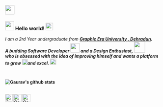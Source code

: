 ###   <img src="https://github.com/TheDudeThatCode/TheDudeThatCode/blob/master/Assets/Mario_Hello_Big.gif" width="30px">


### <img src="https://github.com/TheDudeThatCode/TheDudeThatCode/blob/master/Assets/Hi.gif" width="29px"> Hello world!&nbsp;<img src="https://github.com/TheDudeThatCode/TheDudeThatCode/blob/master/Assets/Earth.gif" width="24px">

<p>
  <em>
    I am a 2rd Year undergraduate from <a href="https://www.geu.ac.in/"> <b>Graphic Era University , Dehradun</a>. <br>
    A budding <b>Software Developer</b> <img src="https://github.com/TheDudeThatCode/TheDudeThatCode/blob/master/Assets/Developer.gif" width="30px"> and a <b>Design    Enthusiast,</b>&nbsp;<img src="https://github.com/TheDudeThatCode/TheDudeThatCode/blob/master/Assets/Designer.gif" width="36px"><br>who is <b>obsessed</b>
    with the idea of <b>improving</b> himself and wants a <b>platform</b> to 
    <b>grow</b> <img src="https://github.com/TheDudeThatCode/TheDudeThatCode/blob/master/Assets/Rocket.gif" width="18px">and 
    <b>excel.</b> <img src="https://github.com/TheDudeThatCode/TheDudeThatCode/blob/master/Assets/Medal.gif" width="20px">
  </em>  
</p>


<br>


![Gaurav's github stats](https://github-readme-stats.vercel.app/api?username=tewarig&show_icons=true&hide_border=true)

<br>

  <a href="https://in.linkedin.com/in/01gauravtewari/">
    <img align="left" alt="Gaurav Tewari | Linkedin" width="24px" src="https://github.com/TheDudeThatCode/TheDudeThatCode/blob/master/Assets/Linkedin.svg" />
  </a>
  <a href="https://twitter.com/gaurav_Tewari_">
    <img align="left" alt="Gaurav Tewari | Twitter" width="26px" src="https://github.com/TheDudeThatCode/TheDudeThatCode/blob/master/Assets/Twitter.svg" />
  </a>
 
  <a href="mailto:gauravtewari111@gmail.com">
    <img align="left" alt="Gaurav Tewari | Gmail" width="26px" src="https://github.com/TheDudeThatCode/TheDudeThatCode/blob/master/Assets/Gmail.svg" />
  </a>

<br><br><br><br>
